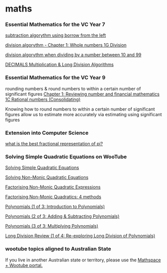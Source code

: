 # maths

### Essential Mathematics for the VC Year 7

[subtraction algorythm using borrow from the left](https://www.youtube.com/watch?v=3KZX41dU5ds)

[division algorythm - Chapter 1: Whole numbers 1G Division](http://emac.hotmaths.com.au/link/15869/section)

[division algorythm when dividing by a number between 10 and 99](https://www.youtube.com/watch?v=HdU_rf7eMTI)

[DECIMALS Multiplication & Long Division Algorithms](https://www.youtube.com/watch?v=kwh4SD1ToFc)

### Essential Mathematics for the VC Year 9

rounding numbers & round numbers to within a certain number of significant figures [Chapter 1: Reviewing number and financial mathematics
1C Rational numbers (Consolidating)](http://emac.hotmaths.com.au/link/16221/section)

Knowing how to round numbers to within a certain number of significant figures allow us to estimate more accurately  via estimating using significant figures

### Extension into Computer Science

[what is the best fractional representation of pi?](https://www.wired.com/2011/03/what-is-the-best-fractional-representation-of-pi/)

### Solving Simple Quadratic Equations on WooTube

[Solving Simple Quadratic Equations](https://www.youtube.com/watch?v=ETD_hTyYOwc)

[Solving Non-Monic Quadratic Equations](https://www.youtube.com/watch?v=2k030RuNyOE)

[Factorising Non-Monic Quadratic Expressions](https://www.youtube.com/watch?v=NqmMefQM4yg)

[Factorising Non-Monic Quadratics: 4 methods](https://www.youtube.com/watch?v=vt491JmFgP0)

[Polynomials (1 of 3: Introduction to Polynomials)](https://www.youtube.com/watch?v=do4v-wDmuD0)

[Polynomials (2 of 3: Adding & Subtracting Polynomials)](https://www.youtube.com/watch?v=aT7Anz35lbI)

[Polynomials (3 of 3: Multiplying Polynomials)](https://www.youtube.com/watch?v=0DCtz5tf3C0)

[Long Division Review (1 of 4: Re-exploring Long Division of Polynomials)
](https://www.youtube.com/watch?v=uSCCMo4TF98)

[]()

[]()

[]()

### wootube topics aligned to Australian State

If you live in another Australian state or territory, please use the [Mathspace + Wootube portal.](https://wootube.mathspace.co/)

